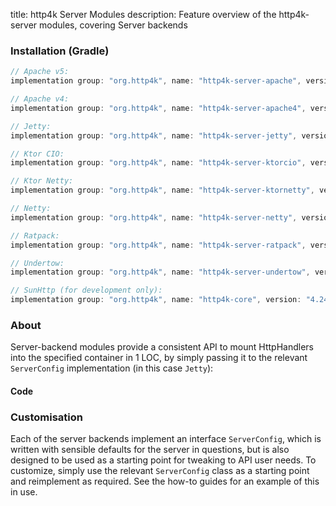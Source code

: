 title: http4k Server Modules
description: Feature overview of the http4k-server modules, covering Server backends

### Installation (Gradle)

```groovy
// Apache v5: 
implementation group: "org.http4k", name: "http4k-server-apache", version: "4.24.0.0"

// Apache v4: 
implementation group: "org.http4k", name: "http4k-server-apache4", version: "4.24.0.0"

// Jetty: 
implementation group: "org.http4k", name: "http4k-server-jetty", version: "4.24.0.0"

// Ktor CIO: 
implementation group: "org.http4k", name: "http4k-server-ktorcio", version: "4.24.0.0"

// Ktor Netty: 
implementation group: "org.http4k", name: "http4k-server-ktornetty", version: "4.24.0.0"

// Netty: 
implementation group: "org.http4k", name: "http4k-server-netty", version: "4.24.0.0"

// Ratpack: 
implementation group: "org.http4k", name: "http4k-server-ratpack", version: "4.24.0.0"

// Undertow: 
implementation group: "org.http4k", name: "http4k-server-undertow", version: "4.24.0.0"

// SunHttp (for development only): 
implementation group: "org.http4k", name: "http4k-core", version: "4.24.0.0"
```

### About
Server-backend modules provide a consistent API to mount HttpHandlers into the specified container in 1 LOC, by 
simply passing it to the relevant `ServerConfig` implementation (in this case `Jetty`):

#### Code [<img class="octocat"/>](https://github.com/http4k/http4k/blob/master/src/docs/guide/reference/servers/example_http.kt)

<script src="https://gist-it.appspot.com/https://github.com/http4k/http4k/blob/master/src/docs/guide/reference/servers/example_http.kt"></script>

### Customisation
Each of the server backends implement an interface `ServerConfig`, which is written with sensible defaults for the server in questions, 
but is also designed to be used as a starting point for tweaking to API user needs. To customize, simply use the relevant `ServerConfig` 
class as a starting point and reimplement as required. See the how-to guides for an example of this in use.
